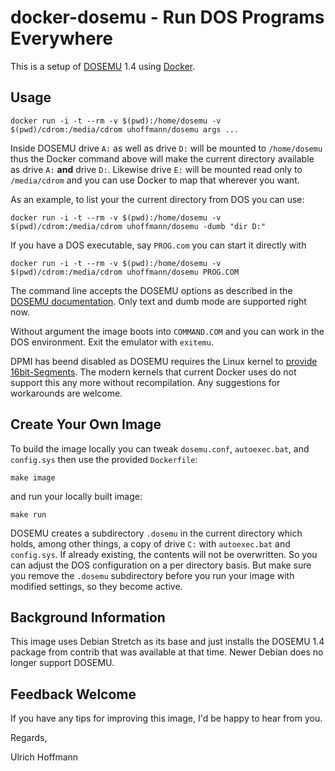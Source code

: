 # docker-dosemu - Run DOS Programs Everywhere

This is a setup of [DOSEMU](http://www.dosemu.org/) 1.4 using [Docker](https://www.docker.com/).

## Usage

    docker run -i -t --rm -v $(pwd):/home/dosemu -v $(pwd)/cdrom:/media/cdrom uhoffmann/dosemu args ...


Inside DOSEMU drive `A:` as well as drive `D:` will be mounted to `/home/dosemu` thus the Docker command above will make the current
directory available as drive `A:` **and** drive `D:`. Likewise drive `E:` will be mounted read only to `/media/cdrom` and you can use 
Docker to map that wherever you want.

As an example, to list your the current directory from DOS you can use:

    docker run -i -t --rm -v $(pwd):/home/dosemu -v $(pwd)/cdrom:/media/cdrom uhoffmann/dosemu -dumb "dir D:"


If you have a DOS executable, say `PROG.com` you can start it directly with

    docker run -i -t --rm -v $(pwd):/home/dosemu -v $(pwd)/cdrom:/media/cdrom uhoffmann/dosemu PROG.COM

The command line accepts the DOSEMU options as described in the [DOSEMU documentation](http://www.dosemu.org/docs/README/1.4/). Only text and dumb mode are supported right now.

Without argument the image boots into `COMMAND.COM` and you can work in the DOS environment. Exit the emulator with `exitemu`.

DPMI has beend disabled as DOSEMU requires the Linux kernel to [provide 16bit-Segments](https://comp.os.linux.misc.narkive.com/HbfvgRW2/debian-stretch-can-t-do-dpmi-anymore). 
The modern kernels that current Docker uses do not support this any more without recompilation. 
Any suggestions for workarounds are welcome.

## Create Your Own Image

To build the image locally you can tweak `dosemu.conf`, `autoexec.bat`, and `config.sys` then use the provided `Dockerfile`:

    make image

and run your locally built image:

    make run

DOSEMU creates a subdirectory `.dosemu` in the current directory which holds, among other things, a copy of drive `C:` with `autoexec.bat` and `config.sys`.
If already existing, the contents will not be overwritten. So you can adjust the DOS configuration on a per directory basis.
But make sure you remove the `.dosemu` subdirectory before you run your image with modified settings, so they become active.

## Background Information

This image uses Debian Stretch as its base and just installs the DOSEMU 1.4 package
from contrib that was available at that time. Newer Debian does no longer support DOSEMU. 

## Feedback Welcome

If you have any tips for improving this image, I'd be happy to hear from you.

Regards,  
	
Ulrich Hoffmann



